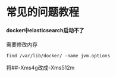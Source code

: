 # 常见的问题教程

#### docker中elasticsearch启动不了
需要修改内存
```
find /var/lib/docker/ -name jvm.options

```
将##-Xms4g改成-Xms512m
